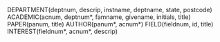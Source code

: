 DEPARTMENT(deptnum, descrip, instname, deptname, state, postcode)
ACADEMIC(acnum, deptnum*, famname, givename, initials, title)
PAPER(panum, title)
AUTHOR(panum*, acnum*)
FIELD(fieldnum, id, title)
INTEREST(fieldnum*, acnum*, descrip)